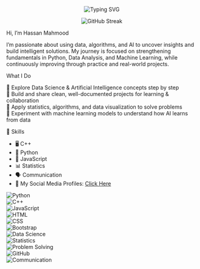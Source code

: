 <p align="center">
  <img src="https://readme-typing-svg.herokuapp.com?font=Arial+Black&size=34&duration=3000&pause=1000&color=008B8B&center=true&vCenter=true&width=900&lines=Hello%2C+I'm+Hassan+Mahmood;🎓+Software+Engineering+Student;🔍+Exploring+Data;🤖+Machine+Learning;🧠+Artificial+Intelligence" alt="Typing SVG" />
</p>


<p align="center">
  <img src="https://streak-stats.demolab.com?user=Hasan-Mahmood231&theme=tokyonight&hide_border=true" alt="GitHub Streak" />
</p>
<!-- ----------------------------snak -->
<!-- <p align="center">
  <img src="https://raw.githubusercontent.com/Hasan-Mahmood231/Hasan-Mahmood231/output/github-contribution-grid-snake.svg" alt="snake gif" />
</p> -->


Hi, I’m Hassan Mahmood


I’m passionate about using data, algorithms, and AI to uncover insights and build intelligent solutions. My journey is focused on strengthening fundamentals in Python, Data Analysis, and Machine Learning, while continuously improving through practice and real-world projects.

What I Do

🔹 Explore Data Science & Artificial Intelligence concepts step by step<br>
🔹 Build and share clean, well-documented projects for learning & collaboration<br>
🔹 Apply statistics, algorithms, and data visualization to solve problems<br>
🔹 Experiment with machine learning models to understand how AI learns from data

 🔧 Skills  
- 🖥️ C++  
- 🐍 Python
- 📜 JavaScript 
- 📊 Statistics
- 🗣️ Communication
- 🔗 My Social Media Profiles: [Click Here](https://linktr.ee/Hs30)

  
![Python](https://img.shields.io/badge/Python-3776AB?style=for-the-badge&logo=python&logoColor=white)  
![C++](https://img.shields.io/badge/C%2B%2B-00599C?style=for-the-badge&logo=c%2B%2B&logoColor=white)  
![JavaScript](https://img.shields.io/badge/JavaScript-F7DF1E?style=for-the-badge&logo=javascript&logoColor=black)  
![HTML](https://img.shields.io/badge/HTML5-E34F26?style=for-the-badge&logo=html5&logoColor=white)  
![CSS](https://img.shields.io/badge/CSS3-1572B6?style=for-the-badge&logo=css3&logoColor=white)  
![Bootstrap](https://img.shields.io/badge/Bootstrap-563D7C?style=for-the-badge&logo=bootstrap&logoColor=white)  
![Data Science](https://img.shields.io/badge/Data%20Science-4B8BBE?style=for-the-badge&logo=databricks&logoColor=white)  
![Statistics](https://img.shields.io/badge/Statistics-1D6F42?style=for-the-badge&logo=mathworks&logoColor=white)  
![Problem Solving](https://img.shields.io/badge/Problem%20Solving-orange?style=for-the-badge&logo=minds&logoColor=white)  
![GitHub](https://img.shields.io/badge/GitHub-181717?style=for-the-badge&logo=github&logoColor=white)  
![Communication](https://img.shields.io/badge/Communication-0078D4?style=for-the-badge&logo=googlechat&logoColor=white)  

 
<!---
Hasan-Mahmood231/Hasan-Mahmood231 is a ✨ special ✨ repository because its `README.md` (this file) appears on your GitHub profile.
You can click the Preview link to take a look at your changes.
--->
